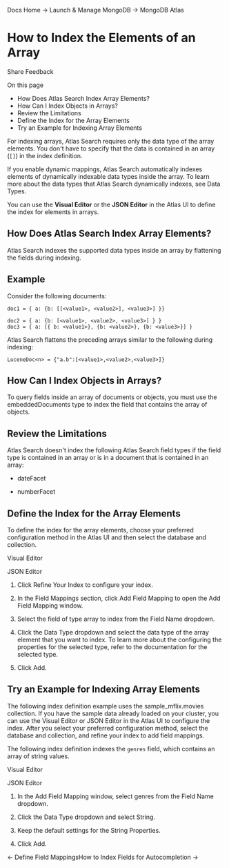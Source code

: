 Docs Home → Launch & Manage MongoDB → MongoDB Atlas

# How to Index the Elements of an Array

Share Feedback

On this page

  * How Does Atlas Search Index Array Elements?
  * How Can I Index Objects in Arrays?
  * Review the Limitations
  * Define the Index for the Array Elements
  * Try an Example for Indexing Array Elements

For indexing arrays, Atlas Search requires only the data type of the array
elements. You don't have to specify that the data is contained in an array
(`[]`) in the index definition.

If you enable dynamic mappings, Atlas Search automatically indexes elements of
dynamically indexable data types inside the array. To learn more about the
data types that Atlas Search dynamically indexes, see Data Types.

You can use the **Visual Editor** or the **JSON Editor** in the Atlas UI to
define the index for elements in arrays.

## How Does Atlas Search Index Array Elements?

Atlas Search indexes the supported data types inside an array by flattening
the fields during indexing.

## Example

Consider the following documents:

    
    
    doc1 = { a: {b: [[<value1>, <value2>], <value3>] }}  
      
    doc2 = { a: {b: [<value1>, <value2>, <value3>] } }  
    doc3 = { a: [{ b: <value1>}, {b: <value2>}, {b: <value3>}] }  
  
Atlas Search flattens the preceding arrays similar to the following during
indexing:

    
    
    LuceneDoc<n> = {"a.b":[<value1>,<value2>,<value3>]}  
      
  
## How Can I Index Objects in Arrays?

To query fields inside an array of documents or objects, you must use the
embeddedDocuments type to index the field that contains the array of objects.

## Review the Limitations

Atlas Search doesn't index the following Atlas Search field types if the field
type is contained in an array or is in a document that is contained in an
array:

  * dateFacet

  * numberFacet

## Define the Index for the Array Elements

To define the index for the array elements, choose your preferred
configuration method in the Atlas UI and then select the database and
collection.

Visual Editor

JSON Editor

  1. Click Refine Your Index to configure your index.

  2. In the Field Mappings section, click Add Field Mapping to open the Add Field Mapping window.

  3. Select the field of type array to index from the Field Name dropdown.

  4. Click the Data Type dropdown and select the data type of the array element that you want to index. To learn more about the configuring the properties for the selected type, refer to the documentation for the selected type.

  5. Click Add.

## Try an Example for Indexing Array Elements

The following index definition example uses the sample_mflix.movies
collection. If you have the sample data already loaded on your cluster, you
can use the Visual Editor or JSON Editor in the Atlas UI to configure the
index. After you select your preferred configuration method, select the
database and collection, and refine your index to add field mappings.

The following index definition indexes the `genres` field, which contains an
array of string values.

Visual Editor

JSON Editor

  1. In the Add Field Mapping window, select genres from the Field Name dropdown.

  2. Click the Data Type dropdown and select String.

  3. Keep the default settings for the String Properties.

  4. Click Add.

← Define Field MappingsHow to Index Fields for Autocompletion →

